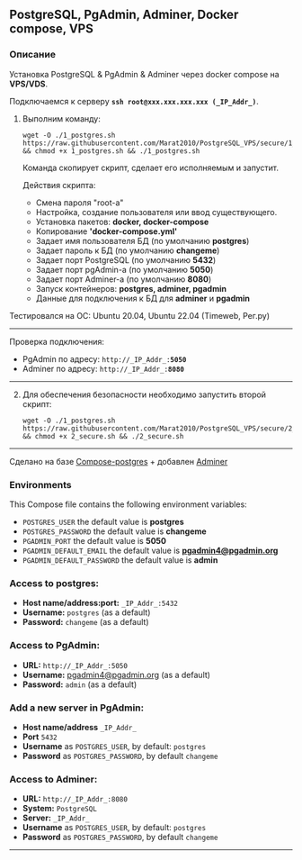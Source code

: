 ## PostgreSQL, PgAdmin, Adminer, Docker compose, VPS 

### Описание
Установка PostgreSQL & PgAdmin & Adminer через docker compose на **VPS/VDS**.  

  Подключаемся к серверу **`ssh root@xxx.xxx.xxx.xxx (_IP_Addr_)`**.    

1. Выполним команду:  
    ```
    wget -O ./1_postgres.sh https://raw.githubusercontent.com/Marat2010/PostgreSQL_VPS/secure/1_postgres.sh && chmod +x 1_postgres.sh && ./1_postgres.sh
    ```

    Команда скопирует скрипт, сделает его исполняемым и запустит.  

    Действия скрипта:  

    - Смена пароля "root-а"  
    - Настройка, создание пользователя или ввод существующего.  
    - Установка пакетов: **docker, docker-compose**  
    - Копирование **'docker-compose.yml'**  
    - Задает имя пользователя БД (по умолчанию **postgres**)  
    - Задает пароль к БД (по умолчанию **changeme**)  
    - Задает порт PostgreSQL (по умолчанию **5432**)  
    - Задает порт pgAdmin-а (по умолчанию **5050**)  
    - Задает порт Adminer-а (по умолчанию **8080**)  
    - Запуск контейнеров: **postgres, adminer, pgadmin**  
    - Данные для подключения к БД для **adminer** и **pgadmin**  

Тестировался на ОС: Ubuntu 20.04, Ubuntu 22.04 (Timeweb, Рег.ру)
<hr>

Проверка подключения:  
* PgAdmin по адресу: `http://_IP_Addr_:`**`5050`**  
* Adminer по адресу: `http://_IP_Addr_:`**`8080`**  

<hr>

2. Для обеспечения безопасности необходимо запустить второй скрипт:  

    ```
    wget -O ./1_postgres.sh https://raw.githubusercontent.com/Marat2010/PostgreSQL_VPS/secure/2_secure.sh && chmod +x 2_secure.sh && ./2_secure.sh
    ```

<hr>

Сделано на базе <a href='https://github.com/khezen/compose-postgres'>Compose-postgres</a> + добавлен <a href='https://hub.docker.com/_/adminer'>Adminer</a>

### Environments
This Compose file contains the following environment variables:

* `POSTGRES_USER` the default value is **postgres**
* `POSTGRES_PASSWORD` the default value is **changeme**
* `PGADMIN_PORT` the default value is **5050**
* `PGADMIN_DEFAULT_EMAIL` the default value is **pgadmin4@pgadmin.org**
* `PGADMIN_DEFAULT_PASSWORD` the default value is **admin**

### Access to postgres: 
* **Host name/address:port:** `_IP_Addr_:5432`
* **Username:** `postgres` (as a default)
* **Password:** `changeme` (as a default)

### Access to PgAdmin: 
* **URL:** `http://_IP_Addr_:5050`
* **Username:** pgadmin4@pgadmin.org (as a default)
* **Password:** `admin` (as a default)

### Add a new server in PgAdmin:
* **Host name/address** `_IP_Addr_`
* **Port** `5432`
* **Username** as `POSTGRES_USER`, by default: `postgres`
* **Password** as `POSTGRES_PASSWORD`, by default `changeme`

### Access to Adminer: 
* **URL:** `http://_IP_Addr_:8080`
* **System:** `PostgreSQL`
* **Server:** `_IP_Addr_`
* **Username** as `POSTGRES_USER`, by default: `postgres`
* **Password** as `POSTGRES_PASSWORD`, by default `changeme`
<hr>

